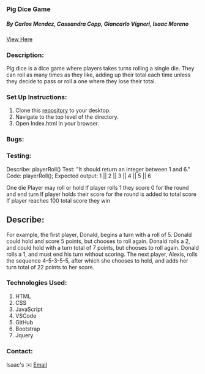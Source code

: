 ### Pig Dice Game

##### By Carlos Mendez, Cassandra Copp, Giancarlo Vigneri, Isaac Moreno

[View Here]()

### Description:

Pig dice is a dice game where players takes turns rolling a single die. They can roll as many times as they like, adding up their total each time unless they decide to pass or roll a one where they lose their total.

### Set Up Instructions:

1. Clone this [repository]() to your desktop.
2. Navigate to the top level of the directory.
3. Open Index.html in your browser.

### Bugs:

### Testing:

Describe: playerRoll()
Test: "It should return an integer between 1 and 6."
Code: playerRoll();
Expected output: 1 || 2 || 3 || 4 || 5 || 6

One die
Player may roll or hold
If player rolls 1 they score 0 for the round and end turn
If player holds their score for the round is added to total score
If player reaches 100 total score they win

## Describe:

For example, the first player, Donald, begins a turn with a roll of 5. Donald could hold and score 5 points, but chooses to roll again. Donald rolls a 2, and could hold with a turn total of 7 points, but chooses to roll again. Donald rolls a 1, and must end his turn without scoring. The next player, Alexis, rolls the sequence 4-5-3-5-5, after which she chooses to hold, and adds her turn total of 22 points to her score.

### Technologies Used:

1. HTML
2. CSS
3. JavaScript
4. VSCode
5. GitHub
6. Bootstrap
7. Jquery

### Contact:

Isaac's ✉️ [Email](mailto:ipdxcreative@gmail.com)

<!-- ### Licenses:

MIT &copy; 2021 Carlos Mendez, Cassandra Copp, Giancarlo Vigneri, Isaac Moreno -->
